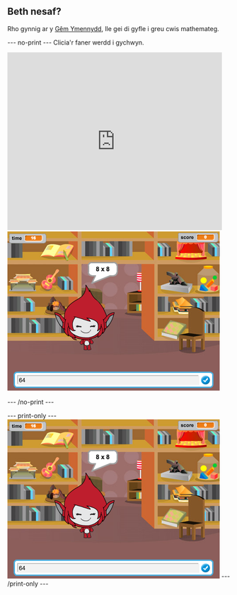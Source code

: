 ## Beth nesaf?

Rho gynnig ar y [Gêm Ymennydd](https://projects.raspberrypi.org/cy-GB/projects/brain-game?utm_source=pathway&utm_medium=whatnext&utm_campaign=projects), lle gei di gyfle i greu cwis mathemateg.

--- no-print --- Clicia'r faner werdd i gychwyn.

<div class="scratch-preview">
  <iframe allowtransparency="true" width="485" height="402" src="https://scratch.mit.edu/projects/embed/250234955/?autostart=false" frameborder="0" scrolling="no"></iframe>
  <img src="images/brain-final.png">
</div>

--- /no-print ---

--- print-only --- 
![Brain Game](images/brain-final.png) 
--- /print-only ---